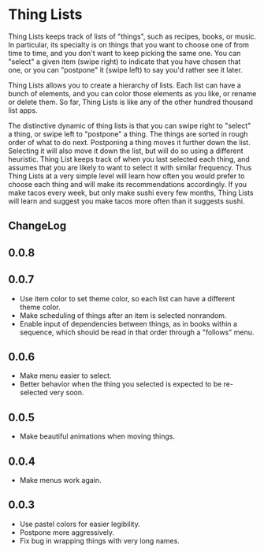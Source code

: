 # Thing Lists

Thing Lists keeps track of lists of "things", such as recipes, books,
or music.  In particular, its specialty is on things that you want to
choose one of from time to time, and you don't want to keep picking
the same one.  You can "select" a given item (swipe right) to indicate
that you have chosen that one, or you can "postpone" it (swipe left) to
say you'd rather see it later.

Thing Lists allows you to create a hierarchy of lists.  Each list can
have a bunch of elements, and you can color those elements as you
like, or rename or delete them.  So far, Thing Lists is like any of
the other hundred thousand list apps.

The distinctive dynamic of thing lists is that you can swipe right to
"select" a thing, or swipe left to "postpone" a thing.  The things are
sorted in rough order of what to do next.  Postponing a thing moves it
further down the list.  Selecting it will also move it down the list,
but will do so using a different heuristic.  Thing List keeps track of
when you last selected each thing, and assumes that you are likely to
want to select it with similar frequency.  Thus Thing Lists at a very
simple level will learn how often you would prefer to choose each
thing and will make its recommendations accordingly.  If you make
tacos every week, but only make sushi every few months, Thing Lists
will learn and suggest you make tacos more often than it suggests
sushi.

## ChangeLog

## 0.0.8

## 0.0.7

- Use item color to set theme color, so each list can have a different
  theme color.
- Make scheduling of things after an item is selected nonrandom.
- Enable input of dependencies between things, as in books within a
  sequence, which should be read in that order through a "follows"
  menu.

## 0.0.6

- Make menu easier to select.
- Better behavior when the thing you selected is expected to be
  re-selected very soon.

## 0.0.5

- Make beautiful animations when moving things.

## 0.0.4

- Make menus work again.

## 0.0.3

- Use pastel colors for easier legibility.
- Postpone more aggressively.
- Fix bug in wrapping things with very long names.
